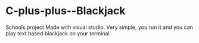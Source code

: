 # C-plus-plus--Blackjack
Schools project
Made with visual studio. Very simple, you run it and you can play text based blackjack on your terminal

